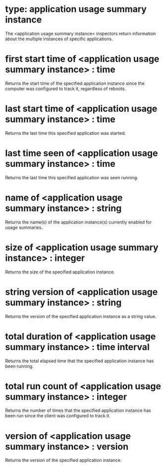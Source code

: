 # type: application usage summary instance

The &lt;application usage summary instance&lt; inspectors return information about the multiple instances of specific applications.

# first start time of &lt;application usage summary instance&gt; : time

Returns the start time of the specified application instance since the computer was configured to track it, regardless of reboots.

# last start time of &lt;application usage summary instance&gt; : time

Returns the last time this specified application was started.

# last time seen of &lt;application usage summary instance&gt; : time

Returns the last time this specified application was seen running.

# name of &lt;application usage summary instance&gt; : string

Returns the name(s) of the application instance(s) currently enabled for usage summaries.

# size of &lt;application usage summary instance&gt; : integer

Returns the size of the specified application instance.

# string version of &lt;application usage summary instance&gt; : string

Returns the version of the specified application instance as a string value.

# total duration of &lt;application usage summary instance&gt; : time interval

Returns the total elapsed time that the specified application instance has been running.

# total run count of &lt;application usage summary instance&gt; : integer

Returns the number of times that the specified application instance has been run since the client was configured to track it.

# version of &lt;application usage summary instance&gt; : version

Returns the version of the specified application instance.

